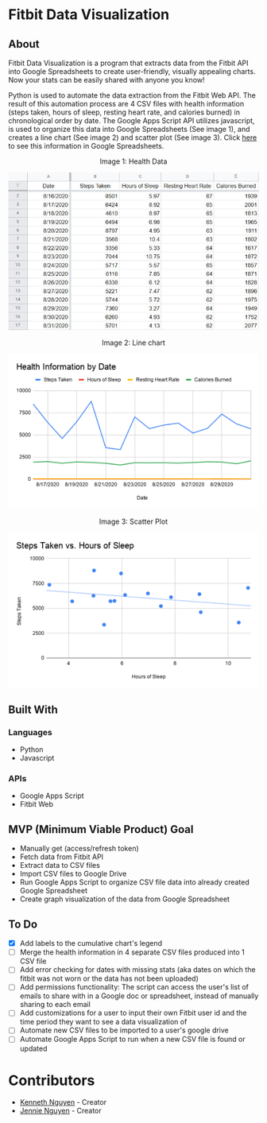 # Fitbit Data Visualization
## About
Fitbit Data Visualization is a program that extracts data from the Fitbit API into Google Spreadsheets to create user-friendly, visually appealing charts. Now your stats can be easily shared with anyone you know!

Python is used to automate the data extraction from the Fitbit Web API. The result of this automation process are 4 CSV files with health information (steps taken, hours of sleep, resting heart rate, and calories burned) in chronological order by date. The Google Apps Script API utilizes javascript, is used to organize this data into Google Spreadsheets (See image 1), and creates a line chart (See image 2) and scatter plot (See image 3). Click [here](https://docs.google.com/spreadsheets/d/1KHqDeSCkyEEZRY4ujwnaGFXOLODLa7unNC2K9v3vZEs/edit?usp=sharing) to see this information in Google Spreadsheets.

<div align="center">Image 1: Health Data</div>

![Image of data](data.JPG)

<div align="center">Image 2: Line chart</div>

![Image of cumulative data chart](cumulative_health_chart.png)
<div align="center">Image 3: Scatter Plot</div>

![Image of steps vs sleep chart](steps_sleep_chart.png)

## Built With
### Languages
- Python
- Javascript

### APIs
- Google Apps Script
- Fitbit Web

## MVP (Minimum Viable Product) Goal
- Manually get (access/refresh token)
- Fetch data from Fitbit API
- Extract data to CSV files
- Import CSV files to Google Drive
- Run Google Apps Script to organize CSV file data into already created Google Spreadsheet
- Create graph visualization of the data from Google Spreadsheet

## To Do
- [x] Add labels to the cumulative chart's legend
- [ ] Merge the health information in 4 separate CSV files produced into 1 CSV file
- [ ] Add error checking for dates with missing stats (aka dates on which the fitbit was not worn or the data has not been uploaded)
- [ ] Add permissions functionality: The script can access the user's list of emails to share with in a Google doc or spreadsheet, instead of manually sharing to each email
- [ ] Add customizations for a user to input their own Fitbit user id and the time period they want to see a data visualization of
- [ ] Automate new CSV files to be imported to a user's google drive
- [ ] Automate Google Apps Script to run when a new CSV file is found or updated

# Contributors
- [Kenneth Nguyen](https://github.com/KennethNguyen) - Creator
- [Jennie Nguyen](https://github.com/jennie-n) - Creator